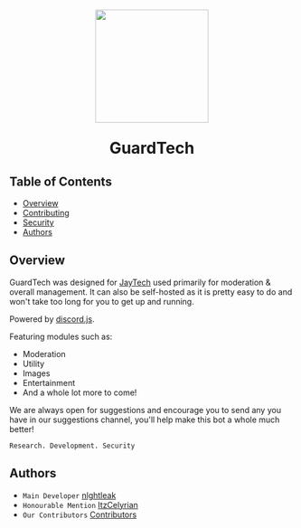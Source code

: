 <h1 align="center">
  <img width="200" src="https://cdn.discordapp.com/attachments/1103912751157485570/1163912875363020941/professional.png?ex=65414d55&is=652ed855&hm=afa0362374cb845ba05ade7d06df4914de615a548110934aebf9827fddf78ed3&" />
  <p>GuardTech</p>
</h1>

## Table of Contents
- [Overview](#overview)
- [Contributing](https://github.com/JayTechDevelopment/Assistant/blob/main/SECURITY.md#contributing)
- [Security](https://github.com/JayTechDevelopment/Assistant/blob/main/SECURITY.md)
- [Authors](#authors)

## Overview
GuardTech was designed for [JayTech](https://discord.gg/47fWbK5QYB) used primarily for moderation & overall management. 
It can also be self-hosted as it is pretty easy to do and won't take too long for you to get up and running.

Powered by [discord.js](https://github.com/discordjs/discord.js).

Featuring modules such as:
- Moderation
- Utility
- Images
- Entertainment
- And a whole lot more to come!

We are always open for suggestions and encourage you to send any you have in our suggestions channel, you'll help make this bot a whole much better!

`Research. Development. Security`

## Authors
- `Main Developer` [nlghtleak](https://github.com/nlghtleak)
- `Honourable Mention` [ItzCelyrian](https://github.com/ItzCelyrian)
- `Our Contributors` [Contributors](https://github.com/JayTechDevelopment/Assistant/graphs/contributors)
